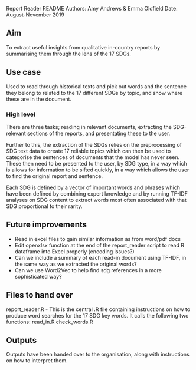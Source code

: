 Report Reader README 
Authors: Amy Andrews & Emma Oldfield
Date: August-November 2019

## Aim

To extract useful insights from qualitative in-country reports by summarising them through the lens of the 17 SDGs.

## Use case

Used to read through historical texts and pick out words and the sentence they belong to related to the 17 different SDGs by topic, and show where these are in the document.

### High level
There are three tasks; reading in relevant documents, extracting the SDG-relevant sections of the reports, and presentating these to the user.

Further to this, the extraction of the SDGs relies on the preprocessing of SDG text data to create 17 reliable topics which can then be used to categorise the sentences of documents that the model has never seen. These then need to be presented to the user, by SDG type, in a way which is allows for information to be sifted quickly, in a way which allows the user to find the original report and sentence. 

Each SDG is defined by a vector of important words and phrases which have been defined by combining expert knowledge and by running TF-IDF analyses on SDG content to extract words most often associated with that SDG proportional to their rarity. 

## Future improvements 
- Read in excel files to gain similar information as from word/pdf docs
- Edit openxlsx function at the end of the report_reader script to read R dataframe into Excel properly (encoding issues?)
- Can we include a summary of each read-in document using TF-IDF, in the same way as we extracted the original words?
- Can we use Word2Vec to help find sdg references in a more sophisticated way?

## Files to hand over
report_reader.R - This is the central .R file containing instructions on how to produce word searches for the 17 SDG key words. It calls the following two functions:
  read_in.R 
  check_words.R

## Outputs
Outputs have been handed over to the organisation, along with instructions on how to interpret them. 
  
